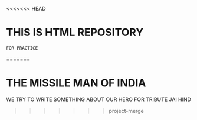<<<<<<< HEAD
# THIS IS HTML REPOSITORY
    FOR PRACTICE
=======
# THE MISSILE MAN OF INDIA
 WE TRY TO WRITE SOMETHING ABOUT OUR HERO
 FOR TRIBUTE 
 JAI HIND
>>>>>>> project-merge
